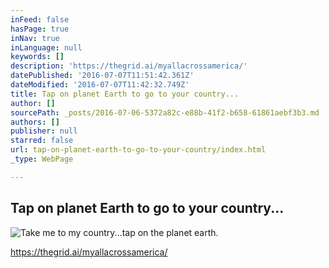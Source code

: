 ```yaml
---
inFeed: false
hasPage: true
inNav: true
inLanguage: null
keywords: []
description: 'https://thegrid.ai/myallacrossamerica/'
datePublished: '2016-07-07T11:51:42.361Z'
dateModified: '2016-07-07T11:42:32.749Z'
title: Tap on planet Earth to go to your country...
author: []
sourcePath: _posts/2016-07-06-5372a82c-e88b-41f2-b658-61861aebf3b3.md
authors: []
publisher: null
starred: false
url: tap-on-planet-earth-to-go-to-your-country/index.html
_type: WebPage

---
```

## Tap on planet Earth to go to your country...
![Take me to my country...tap on the planet earth.](https://the-grid-user-content.s3-us-west-2.amazonaws.com/7c6fe8fc-2474-4595-9cf5-7580444d58bb.jpg)

https://thegrid.ai/myallacrossamerica/